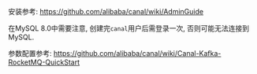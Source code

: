 安装参考: https://github.com/alibaba/canal/wiki/AdminGuide

在MySQL 8.0中需要注意, 创建完`canal`用户后需登录一次, 否则可能无法连接到MySQL.

参数配置参考: https://github.com/alibaba/canal/wiki/Canal-Kafka-RocketMQ-QuickStart